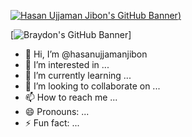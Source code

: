 [![Hasan Ujjaman Jibon's GitHub Banner](https://user-images.githubusercontent.com/80781196/190216139-7697aa5a-c9a0-4bd6-80bf-3aca76a2e1c8.gif))](https://braydoncoyer.dev)

[![Braydon's GitHub Banner](https://user-images.githubusercontent.com/80781196/190216139-7697aa5a-c9a0-4bd6-80bf-3aca76a2e1c8.gif)]


- 👋 Hi, I’m @hasanujjamanjibon
- 👀 I’m interested in ...
- 🌱 I’m currently learning ...
- 💞️ I’m looking to collaborate on ...
- 📫 How to reach me ...
- 😄 Pronouns: ...
- ⚡ Fun fact: ...

<!---
hasanujjamanjibon/hasanujjamanjibon is a ✨ special ✨ repository because its `README.md` (this file) appears on your GitHub profile.
You can click the Preview link to take a look at your changes.
--->
